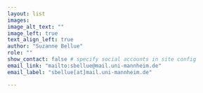 ```yaml
---
layout: list
images:
image_alt_text: ""
image_left: true
text_align_left: true
author: "Suzanne Bellue"
role: ""
show_contact: false # specify social accounts in site config
email_link: "mailto:sbellue@mail.uni-mannheim.de" 
email_label: "sbellue[at]mail.uni-mannheim.de"

---
```

